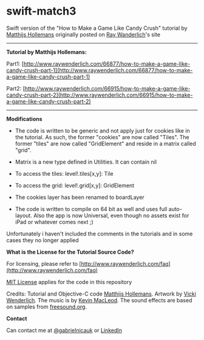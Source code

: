 swift-match3
============

Swift version of the "How to Make a Game Like Candy Crush" tutorial by [Matthijs Hollemans](http://matthijshollemans.com/) originally posted on [Ray Wanderlich](www.raywenderlich.com)'s site

****

**Tutorial by Matthijs Hollemans:**

Part1: [http://www.raywenderlich.com/66877/how-to-make-a-game-like-candy-crush-part-1](http://www.raywenderlich.com/66877/how-to-make-a-game-like-candy-crush-part-1)

Part2: [http://www.raywenderlich.com/66915/how-to-make-a-game-like-candy-crush-part-2](http://www.raywenderlich.com/66915/how-to-make-a-game-like-candy-crush-part-2)


****

**Modifications**

* The code is written to be generic and not apply just for cookies like in the tutorial. As such, the former "cookies" are now called "Tiles". The former "tiles" are now called "GridElement" and reside in a matrix called "grid". 
* Matrix is a new type defined in Utilities. It can contain nil

* To access the tiles: level!.tiles[x,y]: Tile
* To access the grid: level!.grid[x,y]: GridElement
 
* The cookies layer has been renamed to boardLayer
 
* The code is written to compile on 64 bit as well and uses full auto-layout. Also the app is now Universal, even though no assets exist for iPad or whatever comes next ;)

Unfortunately i haven't included the comments in the tutorials and in some cases they no longer applied

**What is the License for the Tutorial Source Code?**  

For licensing, please refer to [http://www.raywenderlich.com/faq](http://www.raywenderlich.com/faq)

[MIT License](http://opensource.org/licenses/MIT) applies for the code in this repository

Credits: Tutorial and Objective-C code [Matthijs Hollemans](http://www.raywenderlich.com/u/Hollance). Artwork by [Vicki Wenderlich](http://www.gameartguppy.com/about/license/). The music is by [Kevin MacLeod](http://incompetech.com/). The sound effects are based on samples from [freesound.org](http://freesound.org).

**Contact**

Can contact me at [@gabrielnicauk](https://twitter.com/gabrielnicauk) or [LinkedIn](https://www.linkedin.com/profile/view?id=6523115&authType=name&authToken=OlZi&locale=en_US&pvs=pp&trk=ppro_viewmore)